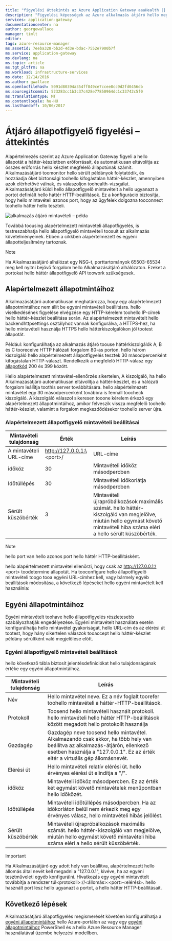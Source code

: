```yaml
---
title: "figyelési áttekintés az Azure Application Gateway aaaHealth |} Microsoft Docs"
description: "Figyelési képességek az Azure alkalmazás átjáró hello megismerése"
services: application-gateway
documentationcenter: na
author: georgewallace
manager: timlt
editor: 
tags: azure-resource-manager
ms.assetid: 7eeba328-bb2d-4d3e-bdac-7552e7900b7f
ms.service: application-gateway
ms.devlang: na
ms.topic: article
ms.tgt_pltfrm: na
ms.workload: infrastructure-services
ms.date: 12/14/2016
ms.author: gwallace
ms.openlocfilehash: 5091d80394a354ff849ce7ccee8cc9d2fd0456db
ms.sourcegitcommit: 523283cc1b3c37c428e77850964dc1c33742c5f0
ms.translationtype: MT
ms.contentlocale: hu-HU
ms.lasthandoff: 10/06/2017
---
```

# <a name="application-gateway-health-monitoring-overview"></a>Átjáró állapotfigyelő figyelési – áttekintés

Alapértelmezés szerint az Azure Application Gateway figyeli a hello állapotát a háttér-készletben erőforrásait, és automatikusan eltávolítja az összes erőforrás hello készlet megfelelő állapotúnak számít. Alkalmazásátjáró toomonitor hello sérült példányok folytatódik, és hozzáadja őket biztonsági toohello kifogástalan háttér-készlet, amennyiben azok elérhetővé válnak, és válaszoljon toohealth-vizsgálat. Alkalmazásátjáró küldi hello állapotfigyelő mintavételt a hello ugyanazt a portot definiált hello háttér HTTP-beállítások. Ez a konfiguráció biztosítja, hogy hello mintavételi azonos port, hogy az ügyfelek dolgozna tooconnect toohello háttér hello teszteli.

![alkalmazás átjáró mintavételi – példa][1]

Továbbá toousing alapértelmezett mintavételi állapotfigyelés, is testreszabhatja hello állapotfigyelő mintavételi toosuit az alkalmazás követelményeinek. Ebben a cikkben alapértelmezett és egyéni állapotteljesítmény tartoznak.

> [!NOTE]
> Ha Alkalmazásátjáró alhálózat egy NSG-t, porttartományok 65503-65534 meg kell nyitni bejövő forgalom hello Alkalmazásátjáró alhálózaton. Ezeket a portokat hello háttér állapotfigyelő API toowork szükségesek.

## <a name="default-health-probe"></a>Alapértelmezett állapotmintáihoz

Alkalmazásátjáró automatikusan meghatározza, hogy egy alapértelmezett állapotmintáihoz nem állít be egyéni mintavételi beállításra. hello viselkedésének figyelése elvégzése egy HTTP-kérelem toohello IP-címek hello háttér-készlet beállítása során. Az alapértelmezett mintavételt hello backendhttpsettings osztályhoz vannak konfigurálva, a HTTPS-hez, ha hello mintavételi használja HTTPS hello háttérkiszolgálókon jól tootest állapotát.

Például: konfigurálhatja az alkalmazás átjáró toouse háttérkiszolgálók A, B és C tooreceive HTTP hálózati forgalom 80-as porton. hello három kiszolgáló hello alapértelmezett állapotfigyelés tesztek 30 másodpercenként kifogástalan HTTP-választ. Rendelkezik a megfelelő HTTP-válasz egy [állapotkód](https://msdn.microsoft.com/library/aa287675.aspx) 200 és 399 között.

Hello alapértelmezett mintavétel-ellenőrzés sikertelen, A kiszolgáló, ha hello Alkalmazásátjáró automatikusan eltávolítja a háttér-készlet, és a hálózati forgalom leállítja toothis server továbbítására. hello alapértelmezett mintavétel egy 30 másodpercenként továbbra is fennáll toocheck kiszolgáló. A kiszolgáló válaszol sikeresen tooone kérelem érkező egy alapértelmezett állapotmintáihoz, amikor felveszik vissza megfelelő toohello háttér-készlet, valamint a forgalom megkezdődésekor toohello server újra.

### <a name="default-health-probe-settings"></a>Alapértelmezett állapotfigyelő mintavételi beállításai

| Mintavételi tulajdonság | Érték | Leírás |
| --- | --- | --- |
| A mintavételi URL-címe |http://127.0.0.1:\<port\>/ |URL-címe |
| időköz |30 |Mintavételi időköz másodpercben |
| Időtúllépés |30 |Mintavételi időkorlátja másodpercben |
| Sérült küszöbérték |3 |Mintavételi újrapróbálkozások maximális számát. hello háttér-kiszolgáló van megjelölve, miután hello egymást követő mintavételi hiba száma eléri a hello sérült küszöbérték. |

> [!NOTE]
> hello port van hello azonos port hello háttér HTTP-beállításként.

hello alapértelmezett mintavétel ellenőrzi, hogy csak az http://127.0.0.1:\<port\> toodetermine állapotát. Ha tooconfigure hello állapotfigyelő mintavételi toogo tooa egyéni URL-címhez kell, vagy bármely egyéb beállítások módosítása, a következő lépéseket hello egyéni mintavételt kell használnia:

## <a name="custom-health-probe"></a>Egyéni állapotmintáihoz

Egyéni mintavételt toohave hello állapotfigyelés részletesebb szabályozhatják engedélyezése. Egyéni mintavételt használata esetén konfigurálhatja hello mintavétel gyakoriságát, hello URL-cím és az elérési út tootest, hogy hány sikertelen válaszok tooaccept hello háttér-készlet példány sérültként való megjelölése előtt.

### <a name="custom-health-probe-settings"></a>Egyéni állapotfigyelő mintavételi beállítások

hello következő tábla biztosít jelentésdefiníciókat hello tulajdonságának értéke egy egyéni állapotmintáihoz.

| Mintavételi tulajdonság | Leírás |
| --- | --- |
| Név |Hello mintavétel neve. Ez a név foglalt toorefer toohello mintavételi a háttér-HTTP-beállítások. |
| Protokoll |Toosend hello mintavételi használt protokoll. hello mintavételi hello háttér HTTP-beállítások között megadott hello protokollt használja |
| Gazdagép |Gazdagép neve toosend hello mintavétel. Alkalmazandó csak akkor, ha több hely van beállítva az alkalmazás-átjárón, ellenkező esetben használja a "127.0.0.1". Ez az érték eltér a virtuális gép állomásnevét. |
| Elérési út |Hello mintavételi relatív elérési út. hello érvényes elérési út elindítja a "/". |
| időköz |Mintavételi időköz másodpercben. Ez az érték két egymást követő mintavételek menüpontban hello időközét. |
| Időtúllépés |Mintavételi időtúllépés másodpercben. Ha az időkorláton belül nem érkezik meg egy érvényes válasz, hello mintavételi hibás jelölést.  |
| Sérült küszöbérték |Mintavételi újrapróbálkozások maximális számát. hello háttér-kiszolgáló van megjelölve, miután hello egymást követő mintavételi hiba száma eléri a hello sérült küszöbérték. |

> [!IMPORTANT]
> Ha Alkalmazásátjáró egy adott hely van beállítva, alapértelmezett hello állomás által nevét kell megadni a "127.0.0.1", kivéve, ha az egyéni tesztműveleti egyéb konfigurálni.
> Hivatkozás egy egyéni mintavételt továbbítja a rendszer túl\<protokoll\>://\<állomás\>:\<port\>\<elérési\>. hello használt port lesz hello ugyanazt a portot, a hello háttér HTTP-beállításait.

## <a name="next-steps"></a>Következő lépések
Alkalmazásátjáró állapotfigyelés megismerését követően konfigurálhatja a [egyéni állapotmintáihoz](application-gateway-create-probe-portal.md) hello Azure-portálon az vagy egy [egyéni állapotmintáihoz](application-gateway-create-probe-ps.md) PowerShell és a hello Azure Resource Manager használatával üzembe helyezési modellben.

[1]: ./media/application-gateway-probe-overview/appgatewayprobe.png
